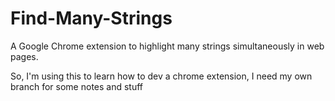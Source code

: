 Find-Many-Strings
=================

A Google Chrome extension to highlight many strings simultaneously in web pages.


So, I'm using this to learn how to dev a chrome extension, I need my own branch for some notes and stuff
